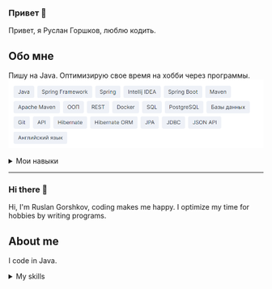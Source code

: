 ### Привет 👋

Привет, я Руслан Горшков, люблю кодить.

## Обо мне

Пишу на Java. Оптимизирую свое время на хобби через программы.
![12](https://github.com/Ruslagon/Ruslagon/blob/main/skills.png)
<details>
<summary>Мои навыки</summary>
![12](https://github.com/Ruslagon/Ruslagon/blob/main/skills.png)
</details>

---

### Hi there 👋

Hi, I'm Ruslan Gorshkov, coding makes me happy. I optimize my time for hobbies by writing programs.

## About me

I code in Java. 

<details>
<summary>My skills</summary>
![12](https://github.com/Ruslagon/Ruslagon/assets/126253822/9cf7c66b-d185-4f33-b982-5ef8a7035628)
</details>
<!--
**Ruslagon/Ruslagon** is a ✨ _special_ ✨ repository because its `README.md` (this file) appears on your GitHub profile.

Here are some ideas to get you started:

- 🔭 I’m currently working on ...
- 🌱 I’m currently learning ...
- 👯 I’m looking to collaborate on ...
- 🤔 I’m looking for help with ...
- 💬 Ask me about ...
- 📫 How to reach me: ...
- 😄 Pronouns: ...
- ⚡ Fun fact: ...
-->
